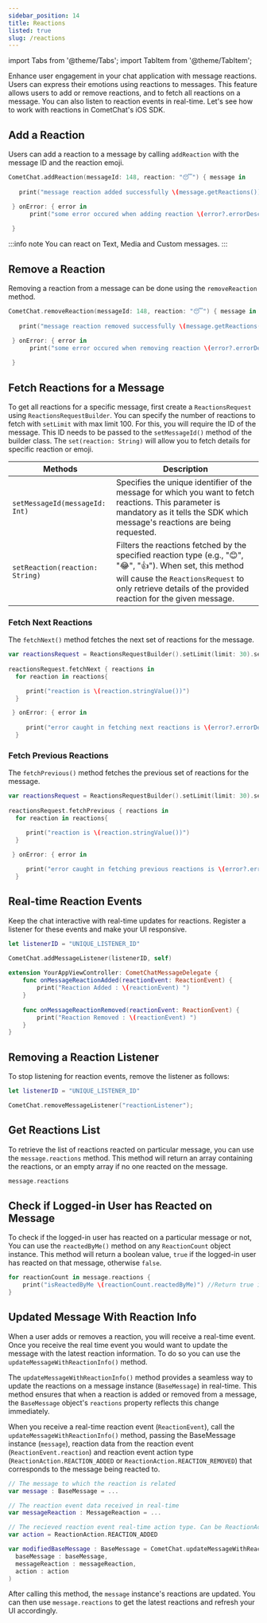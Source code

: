 ```yaml
---
sidebar_position: 14
title: Reactions
listed: true
slug: /reactions
---
```

import Tabs from '@theme/Tabs';
import TabItem from '@theme/TabItem';

Enhance user engagement in your chat application with message reactions. Users can express their emotions using reactions to messages. This feature allows users to add or remove reactions, and to fetch all reactions on a message. You can also listen to reaction events in real-time. Let's see how to work with reactions in CometChat's iOS SDK.

## Add a Reaction

Users can add a reaction to a message by calling `addReaction` with the message ID and the reaction emoji.

<Tabs>
<TabItem value="Swift" label="Swift">

```swift
CometChat.addReaction(messageId: 148, reaction: "😴") { message in
                                                          
   print("message reaction added successfully \(message.getReactions())")

 } onError: { error in
      print("some error occured when adding reaction \(error?.errorDescription)")
                        
 }
```
</TabItem>
</Tabs>

:::info note
You can react on Text, Media and Custom messages.
:::

## Remove a Reaction

Removing a reaction from a message can be done using the `removeReaction` method.

<Tabs>
<TabItem value="Swift" label="Swift">

```swift
CometChat.removeReaction(messageId: 148, reaction: "😴") { message in
                                                          
   print("message reaction removed successfully \(message.getReactions())")

 } onError: { error in
      print("some error occured when removing reaction \(error?.errorDescription)")
                        
 }
```
</TabItem>
</Tabs>

## Fetch Reactions for a Message

To get all reactions for a specific message, first create a `ReactionsRequest` using `ReactionsRequestBuilder`. You can specify the number of reactions to fetch with `setLimit` with max limit 100. For this, you will require the ID of the message. This ID needs to be passed to the `setMessageId()` method of the builder class. The `set(reaction: String)` will allow you to fetch details for specific reaction or emoji.


| Methods                                    | Description                                                                                                     |
| ------------------------------------------ | --------------------------------------------------------------------------------------------------------------- |
| `setMessageId(messageId: Int)`             | Specifies the unique identifier of the message for which you want to fetch reactions. This parameter is mandatory as it tells the SDK which message's reactions are being requested. |
| `setReaction(reaction: String)`            | Filters the reactions fetched by the specified reaction type (e.g., "😊", "😂", "👍"). When set, this method will cause the `ReactionsRequest` to only retrieve details of the provided reaction for the given message. |

### Fetch Next Reactions

The `fetchNext()` method fetches the next set of reactions for the message.

<Tabs>
<TabItem value="Swift" label="Swift">

```swift
var reactionsRequest = ReactionsRequestBuilder().setLimit(limit: 30).setMessageId(messageId: 148).build()
                    
reactionsRequest.fetchNext { reactions in
  for reaction in reactions{

     print("reaction is \(reaction.stringValue())")
  }

 } onError: { error in
                        
     print("error caught in fetching next reactions is \(error?.errorDescription)")
  }
```
</TabItem>
</Tabs>

### Fetch Previous Reactions

The `fetchPrevious()` method fetches the previous set of reactions for the message.

<Tabs>
<TabItem value="Swift" label="Swift">

```swift
var reactionsRequest = ReactionsRequestBuilder().setLimit(limit: 30).setMessageId(messageId: 148).build()
                    
reactionsRequest.fetchPrevious { reactions in
  for reaction in reactions{

     print("reaction is \(reaction.stringValue())")
  }

 } onError: { error in
                        
     print("error caught in fetching previous reactions is \(error?.errorDescription)")
  }
```
</TabItem>
</Tabs>

## Real-time Reaction Events

Keep the chat interactive with real-time updates for reactions. Register a listener for these events and make your UI responsive.

<Tabs>
<TabItem value="Swift" label="Swift">

```swift
let listenerID = "UNIQUE_LISTENER_ID"

CometChat.addMessageListener(listenerID, self)
  
extension YourAppViewController: CometChatMessageDelegate {
    func onMessageReactionAdded(reactionEvent: ReactionEvent) {
        print("Reaction Added : \(reactionEvent) ")
    }
    
    func onMessageReactionRemoved(reactionEvent: ReactionEvent) {
        print("Reaction Removed : \(reactionEvent) ")
    }
}
```
</TabItem>
</Tabs>

## Removing a Reaction Listener

To stop listening for reaction events, remove the listener as follows:

<Tabs>
<TabItem value="Swift" label="Swift">

```swift
let listenerID = "UNIQUE_LISTENER_ID"

CometChat.removeMessageListener("reactionListener");
```
</TabItem>
</Tabs>

## Get Reactions List

To retrieve the list of reactions reacted on particular message, you can use the `message.reactions` method. This method will return an array containing the reactions, or an empty array if no one reacted on the message.

<Tabs>
<TabItem value="Swift" label="Swift">

```swift
message.reactions
```
</TabItem>
</Tabs>

## Check if Logged-in User has Reacted on Message

To check if the logged-in user has reacted on a particular message or not, You can use the `reactedByMe()` method on any `ReactionCount` object instance. This method will return a boolean value, `true` if the logged-in user has reacted on that message, otherwise `false`.

<Tabs>
<TabItem value="Swift" label="Swift">

```swift
for reactionCount in message.reactions {
    print("isReactedByMe \(reactionCount.reactedByMe)") //Return true is logged-in user reacted on that message, otherwise false
}
```
</TabItem>
</Tabs>

## Updated Message With Reaction Info

When a user adds or removes a reaction, you will receive a real-time event. Once you receive the real time event you would want to update the message with the latest reaction information. To do so you can use the `updateMessageWithReactionInfo()` method.

The `updateMessageWithReactionInfo()` method provides a seamless way to update the reactions on a message instance (`BaseMessage`) in real-time. This method ensures that when a reaction is added or removed from a message, the `BaseMessage` object's `reactions` property reflects this change immediately.

When you receive a real-time reaction event (`ReactionEvent`), call the `updateMessageWithReactionInfo()` method, passing the BaseMessage instance (`message`), reaction data from the reaction event (`ReactionEvent.reaction`) and reaction event action type (`ReactionAction.REACTION_ADDED` or `ReactionAction.REACTION_REMOVED`) that corresponds to the message being reacted to.

<Tabs>
<TabItem value="Swift" label="Swift">

```swift
// The message to which the reaction is related
var message : BaseMessage = ...

// The reaction event data received in real-time
var messageReaction : MessageReaction = ...

// The recieved reaction event real-time action type. Can be ReactionAction.REACTION_ADDED or ReactionAction.REACTION_REMOVED
var action = ReactionAction.REACTION_ADDED

var modifiedBaseMessage : BaseMessage = CometChat.updateMessageWithReactionInfo(
  baseMessage : baseMessage, 
  messageReaction : messageReaction, 
  action : action
)
```
</TabItem>
</Tabs>

After calling this method, the `message` instance's reactions are updated. You can then use `message.reactions` to get the latest reactions and refresh your UI accordingly.